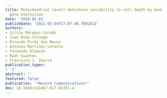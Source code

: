 ```yaml
---
title: Mitochondrial levels determine variability in cell death by modulating apoptotic
  gene expression
date: '2018-01-01'
publishDate: '2021-03-04T17:07:48.709241Z'
authors:
- Silvia Márquez-Jurado
- Juan Díaz-Colunga
- Ricardo Pires das Neves
- Antonio Martinez-Lorente
- Fernando Almazán
- Raúl Guantes
- Francisco J. Iborra
publication_types:
- '2'
abstract: ''
featured: false
publication: '*Nature Communications*'
doi: 10.1038/s41467-017-02787-4
---
```


